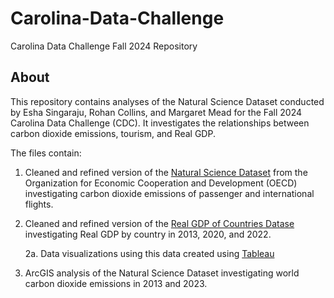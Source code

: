 # Carolina-Data-Challenge
Carolina Data Challenge Fall 2024 Repository 

## About
This repository contains analyses of the Natural Science Dataset conducted by Esha Singaraju, Rohan Collins, and Margaret Mead for the Fall 2024 Carolina Data Challenge (CDC). It investigates the relationships between carbon dioxide emissions, tourism, and Real GDP. 

The files contain:
  1. Cleaned and refined version of the [Natural Science Dataset](https://data-explorer.oecd.org/vis?df[ds]=DisseminateFinalDMZ&df[id]=DSD_AIR_TRANSPORT%40DF_AIR_TRANSPORT&df[ag]=OECD.SDD.NAD.SEEA&dq=ZWE%2BZMB%2BYEM%2BVNM%2BVEN%2BVUT%2BUZB%2BURY%2BARE%2BUKR%2BUGA%2BTUN%2BTUV%2BTKM%2BTTO%2BTON%2BTGO%2BTLS%2BTHA%2BTZA%2BTJK%2BTWN%2BSYR%2BSUR%2BSDN%2BLKA%2BSSD%2BZAF%2BSOM%2BSLB%2BSRB%2BSYC%2BSLE%2BSGP%2BSXM%2BSEN%2BSAU%2BSTP%2BSMR%2BWSM%2BROU%2BRUS%2BRWA%2BKNA%2BLCA%2BVCT%2BQAT%2BPHL%2BPER%2BPRY%2BPNG%2BNIU%2BMKD%2BOMN%2BPAK%2BPLW%2BPAN%2BNGA%2BNER%2BNIC%2BNPL%2BNRU%2BNAM%2BMMR%2BMOZ%2BMAR%2BMUS%2BFSM%2BMDA%2BMCO%2BMNG%2BMNE%2BMRT%2BMHL%2BMLT%2BMLI%2BMDV%2BMYS%2BMWI%2BMDG%2BMAC%2BLBY%2BLBR%2BLSO%2BLBN%2BLAO%2BKGZ%2BKWT%2BXKV%2BKIR%2BKEN%2BKAZ%2BJOR%2BJEY%2BJAM%2BIRN%2BIRQ%2BHKG%2BIND%2BIDN%2BHND%2BHTI%2BGIN%2BGNB%2BGUY%2BGHA%2BGTM%2BGRD%2BGEO%2BGMB%2BGAB%2BFJI%2BETH%2BSWZ%2BERI%2BGNQ%2BSLV%2BEGY%2BDJI%2BDMA%2BDOM%2BECU%2BCOD%2BPRK%2BCYP%2BHRV%2BCUB%2BCXR%2BCOM%2BCCK%2BCOG%2BCOK%2BCIV%2BTCD%2BCHN%2BCPV%2BKHM%2BCMR%2BCAF%2BBDI%2BBFA%2BBGR%2BBRN%2BBRA%2BBWA%2BBLZ%2BBEN%2BBTN%2BBOL%2BBIH%2BBLR%2BBGD%2BBHS%2BARM%2BAZE%2BBHR%2BBRB%2BARG%2BATG%2BAGO%2BDZA%2BALB%2BAFG%2BAUS%2BBEL%2BAUT%2BCOL%2BCHL%2BCAN%2BEST%2BDNK%2BCZE%2BCRI%2BFIN%2BFRA%2BDEU%2BHUN%2BIRL%2BGRC%2BISL%2BLTU%2BLUX%2BLVA%2BKOR%2BJPN%2BITA%2BISR%2BMEX%2BNLD%2BNZL%2BPRT%2BPOL%2BNOR%2BSVK%2BSVN%2BESP%2BSWE%2BCHE%2BTUR%2BGBR%2BUSA......P.NRES_INT_FROM%2BRES_INT_OUT%2BRES_INT_TO%2BRES_INT_FROM.&pd=2013%2C2023&to[TIME_PERIOD]=false&vw=ov) from the Organization for Economic Cooperation and Development (OECD) investigating carbon dioxide emissions of passenger and international flights. 
  2. Cleaned and refined version of the [Real GDP of Countries Datase](https://data.worldbank.org/indicator/NY.GDP.MKTP.CD) investigating Real GDP by country in 2013, 2020, and 2022.

      2a. Data visualizations using this data created using [Tableau](https://www.tableau.com/trial/tableau-software?d=7013y000002ExxpAAC&nc=7013y000002EykIAAS&utm_content=7013y000002ExxpAAC&utm_source=google&utm_medium=paid_search&utm_campaign=21198912846&utm_adgroup=159894453726&utm_term=tableau&utm_matchtype=e&gad_source=1&gclid=CjwKCAjw9eO3BhBNEiwAoc0-jTmlEnR6weqQ1J7nILLycwdlLKVdc8xbEY_nbs3t1K_MWoBTaKr4jRoCPK8QAvD_BwE&gclsrc=aw.ds)
  4. ArcGIS analysis of the Natural Science Dataset investigating world carbon dioxide emissions in 2013 and 2023.
